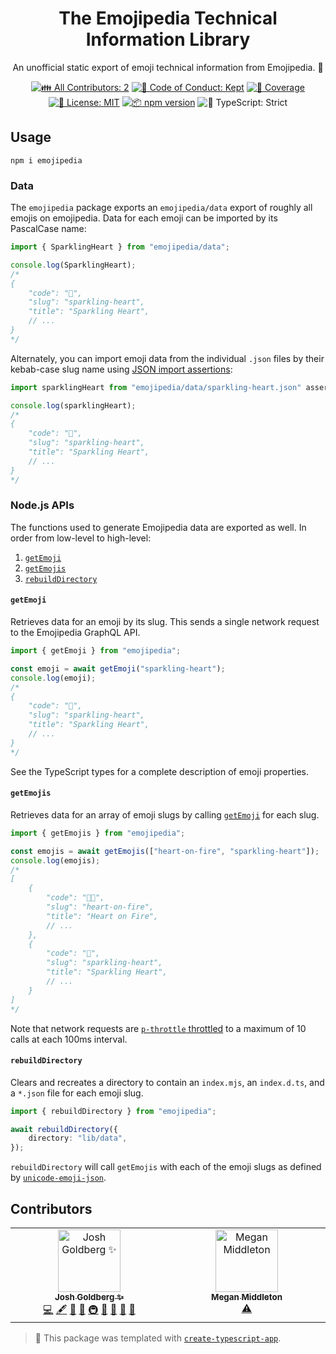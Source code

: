 <h1 align="center">The Emojipedia Technical Information Library</h1>

<p align="center">An unofficial static export of emoji technical information from Emojipedia. 📙</p>

<p align="center">
	<!-- prettier-ignore-start -->
	<!-- ALL-CONTRIBUTORS-BADGE:START - Do not remove or modify this section -->
	<a href="#contributors" target="_blank"><img alt="👪 All Contributors: 2" src="https://img.shields.io/badge/%F0%9F%91%AA_all_contributors-2-21bb42.svg" /></a>
<!-- ALL-CONTRIBUTORS-BADGE:END -->
	<!-- prettier-ignore-end -->
	<a href="https://github.com/JoshuaKGoldberg/emojipedia/blob/main/.github/CODE_OF_CONDUCT.md" target="_blank"><img alt="🤝 Code of Conduct: Kept" src="https://img.shields.io/badge/%F0%9F%A4%9D_code_of_conduct-kept-21bb42" /></a>
	<a href="https://codecov.io/gh/JoshuaKGoldberg/emojipedia" target="_blank"><img alt="🧪 Coverage" src="https://img.shields.io/codecov/c/github/JoshuaKGoldberg/emojipedia?label=%F0%9F%A7%AA%20coverage" /></a>
	<a href="https://github.com/JoshuaKGoldberg/emojipedia/blob/main/LICENSE.md" target="_blank"><img alt="📝 License: MIT" src="https://img.shields.io/badge/%F0%9F%93%9D_license-MIT-21bb42.svg"></a>
	<a href="http://npmjs.com/package/emojipedia"><img alt="📦 npm version" src="https://img.shields.io/npm/v/emojipedia?color=21bb42&label=%F0%9F%93%A6%20npm" /></a>
	<img alt="💪 TypeScript: Strict" src="https://img.shields.io/badge/%F0%9F%92%AA_typescript-strict-21bb42.svg" />
</p>

## Usage

```shell
npm i emojipedia
```

### Data

The `emojipedia` package exports an `emojipedia/data` export of roughly all emojis on emojipedia.
Data for each emoji can be imported by its PascalCase name:

```ts
import { SparklingHeart } from "emojipedia/data";

console.log(SparklingHeart);
/*
{
	"code": "💖",
	"slug": "sparkling-heart",
	"title": "Sparkling Heart",
	// ...
}
*/
```

Alternately, you can import emoji data from the individual `.json` files by their kebab-case slug name using [JSON import assertions](https://v8.dev/features/import-assertions):

```ts
import sparklingHeart from "emojipedia/data/sparkling-heart.json" assert { type: "json" };

console.log(sparklingHeart);
/*
{
	"code": "💖",
	"slug": "sparkling-heart",
	"title": "Sparkling Heart",
	// ...
}
*/
```

### Node.js APIs

The functions used to generate Emojipedia data are exported as well.
In order from low-level to high-level:

1. [`getEmoji`](#getemoji)
1. [`getEmojis`](#getemojis)
1. [`rebuildDirectory`](#rebuilddirectory)

#### `getEmoji`

Retrieves data for an emoji by its slug.
This sends a single network request to the Emojipedia GraphQL API.

```ts
import { getEmoji } from "emojipedia";

const emoji = await getEmoji("sparkling-heart");
console.log(emoji);
/*
{
	"code": "💖",
	"slug": "sparkling-heart",
	"title": "Sparkling Heart",
	// ...
}
*/
```

See the TypeScript types for a complete description of emoji properties.

#### `getEmojis`

Retrieves data for an array of emoji slugs by calling [`getEmoji`](#getemoji) for each slug.

```ts
import { getEmojis } from "emojipedia";

const emojis = await getEmojis(["heart-on-fire", "sparkling-heart"]);
console.log(emojis);
/*
[
	{
		"code": "❤️‍🔥",
		"slug": "heart-on-fire",
		"title": "Heart on Fire",
		// ...
	},
	{
		"code": "💖",
		"slug": "sparkling-heart",
		"title": "Sparkling Heart",
		// ...
	}
]
*/
```

Note that network requests are [`p-throttle` throttled](https://github.com/sindresorhus/p-throttle) to a maximum of 10 calls at each 100ms interval.

#### `rebuildDirectory`

Clears and recreates a directory to contain an `index.mjs`, an `index.d.ts`, and a `*.json` file for each emoji slug.

```ts
import { rebuildDirectory } from "emojipedia";

await rebuildDirectory({
	directory: "lib/data",
});
```

`rebuildDirectory` will call `getEmojis` with each of the emoji slugs as defined by [`unicode-emoji-json`](https://github.com/muan/unicode-emoji-json).

## Contributors

<!-- spellchecker: disable -->
<!-- ALL-CONTRIBUTORS-LIST:START - Do not remove or modify this section -->
<!-- prettier-ignore-start -->
<!-- markdownlint-disable -->
<table>
  <tbody>
    <tr>
      <td align="center" valign="top" width="14.28%"><a href="http://www.joshuakgoldberg.com/"><img src="https://avatars.githubusercontent.com/u/3335181?v=4?s=100" width="100px;" alt="Josh Goldberg ✨"/><br /><sub><b>Josh Goldberg ✨</b></sub></a><br /><a href="https://github.com/JoshuaKGoldberg/emojipedia/commits?author=JoshuaKGoldberg" title="Code">💻</a> <a href="#content-JoshuaKGoldberg" title="Content">🖋</a> <a href="https://github.com/JoshuaKGoldberg/emojipedia/commits?author=JoshuaKGoldberg" title="Documentation">📖</a> <a href="#ideas-JoshuaKGoldberg" title="Ideas, Planning, & Feedback">🤔</a> <a href="#infra-JoshuaKGoldberg" title="Infrastructure (Hosting, Build-Tools, etc)">🚇</a> <a href="#maintenance-JoshuaKGoldberg" title="Maintenance">🚧</a> <a href="#projectManagement-JoshuaKGoldberg" title="Project Management">📆</a> <a href="#tool-JoshuaKGoldberg" title="Tools">🔧</a> <a href="https://github.com/JoshuaKGoldberg/emojipedia/issues?q=author%3AJoshuaKGoldberg" title="Bug reports">🐛</a></td>
      <td align="center" valign="top" width="14.28%"><a href="https://github.com/git-megan"><img src="https://avatars.githubusercontent.com/u/114352576?v=4?s=100" width="100px;" alt="Megan Middleton"/><br /><sub><b>Megan Middleton</b></sub></a><br /><a href="https://github.com/JoshuaKGoldberg/emojipedia/commits?author=git-megan" title="Tests">⚠️</a></td>
    </tr>
  </tbody>
</table>

<!-- markdownlint-restore -->
<!-- prettier-ignore-end -->

<!-- ALL-CONTRIBUTORS-LIST:END -->
<!-- spellchecker: enable -->

<!-- You can remove this notice if you don't want it 🙂 no worries! -->

> 💙 This package was templated with [`create-typescript-app`](https://github.com/JoshuaKGoldberg/create-typescript-app).
